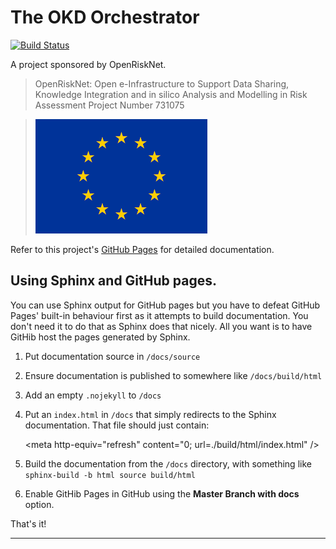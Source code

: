 # The OKD Orchestrator

[![Build Status](https://travis-ci.org/InformaticsMatters/okd-orchestrator.svg?branch=master)](https://travis-ci.org/InformaticsMatters/okd-orchestrator)

A project sponsored by OpenRiskNet.

>   OpenRiskNet: Open e-Infrastructure to Support Data Sharing,
    Knowledge Integration and in silico Analysis and Modelling in Risk Assessment
    Project Number 731075
    
>   ![](docs/images/eu-96x64.png)

Refer to this project's [GitHub Pages] for detailed documentation.

## Using Sphinx and GitHub pages.

You can use Sphinx output for GitHub pages but you have to defeat GitHub
Pages' built-in behaviour first as it attempts to build documentation.
You don't need it to do that as Sphinx does that nicely. All you want is to
have GitHib host the pages generated by Sphinx.

1.  Put documentation source in `/docs/source`
2.  Ensure documentation is published to somewhere like `/docs/build/html`
3.  Add an empty `.nojekyll` to `/docs`
4.  Put an `index.html` in `/docs` that simply redirects to the Sphinx
    documentation. That file should just contain:
     
    \<meta http-equiv="refresh" content="0; url=./build/html/index.html" />

5.  Build the documentation from the `/docs` directory, with something like
    `sphinx-build -b html source build/html`
6.  Enable GitHib Pages in GitHub using the **Master Branch with docs** option.

That's it!

---

[github pages]: https://demo.informaticsmatters.com/okd-orchestrator/
